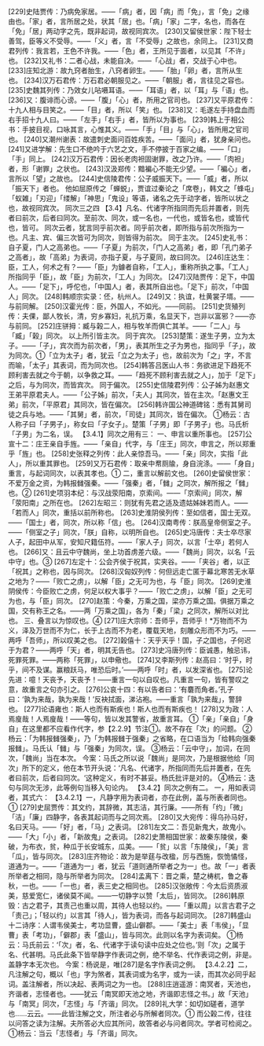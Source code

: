 <!-- { "loadSidebar": true } -->
[229]史陆贾传：乃病免家居。——「病」者，因「病」而「免」，言「免」之缘由也。「家」者，言所居之处，状其「居」也。「病」「家」二字，名也，而各在「免」「居」两动字之先，既非起词，故视同宾次。
[230]又留侯世家：陛下轻士善驾，臣等义不受辱。——「义」者，言「不受辱」之故也，余同上。
[231]又商君列传：我言若，王色不许我。——「色」者，王所见于面者，以见其「不许」也。
[232]又礼书：二者心战，未能自决。——「心战」者，交战于心中也。
[233]庄知北游：故九窍者胎生，八窍者卵生。——「胎」「卵」者，言所从生也。
[234]汉万石君传：万石君必朝服见之。——「朝服」者，言往见之容也。
[235]史魏其列传：乃效女儿呫嗫耳语。——「耳语」者，以「耳」与「语」也。
[236]又：腹诽而心谤。——「腹」「心」者，所用之官司也。
[237]又平原君传：十九人相与目笑之。——「目」者，所以「笑」也。
[238]又：毛遂左手持盘血而右手招十九人曰。——「左手」「右手」者，皆所以为事也。
[239]韩上于相公书：手披目视，口咏其言，心惟其义。——「手」「目」与「心」，皆所用之官司也。
[240]又潮州谢表：故遣刺史面问百姓疾苦。——「面问」者，犹身亲问也。
[241]又进学解：先生口不绝吟于六艺之文，手不停披于百家之编。——「口」「手」同上。
[242]汉万石君传：因长老肉袒固谢罪，改之乃许。——「肉袒」者，形「谢罪」之状也。
[243]汉汲郑传：黯褊心不能无少望。——「褊心」者，言所以「望」之故也。
[244]史信陵君传：公子威振天下。——「威」者，所以「振天下」者也。
他如屈原传之「蝉蜕」，贾谊过秦论之「席卷」，韩文之「蜂屯」「蚁雑」「刃迎」「缕解」「神思」「鬼设」等语，诸名之先于动字者，皆所以状之也，故视同宾次。
同次三之四
【3.4】凡名、代诸字所指同而先后并置者，则先者曰前次，后者曰同次。至前次、同次，或一名也，一代也，或皆名也，或皆代也，皆可。
同次云者，犹言同乎前次者。同乎前次者，即所指与前次所指为一也。凡主、宾、偏三次皆可为同次，则皆得为前次。
同于主次。
[245]史礼书：自子夏，门人之高弟也。——「子夏」为前次，「门人之高弟」者，即「孔门弟子之高者」，故「高弟」为表词，亦指子夏，与子夏同，故曰同次。
[246]庄达生：臣，工人，何术之有？——「臣」为鐻者自称，「工人」，重称所执之事。「工人」所指同乎「臣」，故「臣」为前次，「工人」为同次。
[247]汉陆贾传：足下，中国人。——「足下」，呼佗也，「中国人」者，表其所自出也。「足下」前次，「中国人」同次。
[248]韩顺宗实录：伾，杭州人。
[249]又：执谊，杜黄裳子壻。——与前同解。
[250]汉霍光传：臣，外国人，不如光。——同前。
[251]史货殖列传：夫倮，鄙人牧长，清，穷乡寡妇，礼抗万乘，名显天下，岂非以富邪？——亦与前同。
[252]庄骈拇：臧与榖二人，相与牧羊而俱亡其羊。——「二人」与「臧」「榖」同次。
以上所引皆主次。
同于宾次。
[253]楚策：遂生子男，立为太子。——「子」，宾次而为前次者，「男」，表其所生之子为男也，指同乎「子」，故为同次。①「立为太子」者，犹云「立之为太子」也，故前次为「之」字，不言而喻，「太子」其表词，而为同次也。
[254]韩答吕医山人书：务欲进足下趋死不顾利害去就之今于朝，以争救之耳。——「趋死不顾利害去就之人」，加于「足下」之后，与为同次，而皆宾次。
同于偏次。
[255]史信陵君列传：公子姊为赵惠文王弟平原君夫人。——「公子姊」前次，「夫人」其同次，皆在主次。「赵惠文王弟」前次，「平原君」其同次，皆在偏次。
[256]韩许国公神道碑铭：悉有其舅司徒之兵与地。——「其舅」者，前次，「司徒」其同次，皆在偏次。
①杨云：古人称子曰「子男子」，称女曰「子女子」。楚策「子男」即「子男子」也。马氏析「子男」为二名，误。
【3.4.1】同次之用有三：
一、申言以重所事也。
[257]公宣十二：庄王亲自手旌。——「亲自」代字，与「庄王」同次，申言之，所以郑重乎「旌」也。
[258]史张释之列传：此人亲惊吾马。——「亲」同次，实指「此人」，所以重其罪也。
[259]又万石君传：取亲中帬厕牏，身自浣涤。——「身自」重言，与起词同次，以表其孝也。①
二，重言以解前文也。
[260]史留侯世家：不爱万金之资，为韩报雠强秦。——「强秦」者，「雠」之同次，解所报之「雠」也。②
[261]史项羽本纪：与汉战荥阳南，京索间。——「京索间」同次，解「荥阳南」之所在也。
[262]左昭三：则犹有先君之适及遗姑姊妹若而人。——「若而人」同次，重括以前所称也。
[263]史淮阴侯列传：至如信者，国士无双。——「国士」者，同次，所以称「信」也。
[264]汉南粤传：朕高皇帝侧室之子。——「侧室之子」同次，「朕」自称，以明所自也。
[265]史冯唐传：夫士卒尽家人子，起田中从军，安知尺籍伍符。——「家人子」同次，以言「士卒」若何人也。
[266]又：且云中守魏尚，坐上功首虏差六级。——「魏尚」同次，以名「云中守」也。③
[267]左定十：公会齐侯于祝其，实夹谷。——「夹谷」者，以正「祝其」之称也，因与同次。
[268]汉匈奴列传：何但远走亡匿于幕北寒苦无水草之地为？——「败亡之虏」，以解「臣」之无可为也，与「臣」同次。
[269]史淮阴侯传：今臣败亡之虏，何足以权大事乎？——「败亡之虏」，以解「臣」之无可为也，与「臣」同次。
[270]赵策：今秦，万乘之国，梁亦万乘之国。俱据万乘之国，交有称王之名。——两「万乘之国」，各为「秦」「梁」之同次，解所以对比也。
三、叠言以为惊叹也。④
[271]庄大宗师：吾师乎，吾师乎！*万物而不为义，泽及万世而不为仁，长于上古而不为老，覆载天地，刻雕众形而不为巧。——两呼「吾师」，所以叹美之也。
[272]榖僖十：天乎天乎！国，子之国也，子何迟于为君？——两呼「天」者，明其无告也。
[273]史冯唐列传：臣诚愚，触忌讳，死罪死罪。——两称「死罪」，以申儆也。
[274]又李斯列传：赵高曰：‘时乎，时乎，间不及谋。赢粮跃马，唯恐后时。’——两呼「时」者，以发深省也。
[275]论先进：噫！天丧予，天丧予！——重言一句以自叹也。凡重言一句，皆有警叹之意，故重言之句亦引之。
[276]公哀十四：有以告者曰：‘有麏而角者。’孔子曰：‘孰为来哉，孰为来哉！’反袂拭面，涕沾袍。——重言「孰为来哉」，警辞也。
[277]论语雍也：斯人也而有斯疾也！斯人也而有斯疾也！
[278]又为政：人焉廋哉！人焉廋哉！——等句，皆以发其警省，故重言耳。
①「亲」「亲自」「身自」在这里都不应看作代字，参【2.2.9】节注①。故不存在「次」的问题。
②杨云：「为韩报雠强秦」，乃「为韩报雠于强秦」之省略，在口语当为「给韩向强秦报雠」。马氏认「雠」与「强秦」为同次，误。
③杨云：「云中守」，加词，在同次，「魏尚」当在本次。  今案：马氏之所以说「魏尚」是同次，乃是根据他给「同次」所下的定义，他在本节开头说：‘凡名、代诸字，所指同而先后并置者，在先者曰前次，后者曰同次。‘这种定义，有时不甚妥。杨氏批评是对的。
④杨云：迭句与同次无涉，此等例句当移入句论内。
【3.4.2】同次之例有二。
一，用如表词者，其式六：
【3.4.2.1】一，凡静字用为表词者，亦在此例，盖与所表者同也。①
[279]史屈贾传：其文约，其辞微，其志洁，其行廉。——所有「约」「微」「洁」「廉」四静字，各表其起词而与之同次焉。
[280]又大宛传：得乌孙马好，名曰天马。——「好」者，「马」之表词。
[281]左文二：吾见新鬼大，故鬼小。——「大」「小」者，「新故鬼」之表词。
[282]史萧相国世家：故秦东陵侯，秦破，为布衣，贫，种瓜于长安城东，瓜美。——「贫」以言「东陵侯」，「美」言「瓜」，皆与同次。
[283]庄齐物论：故为是举莛与改楹，厉与西施，恢恑憰怪，道通为一。——「道通为一」者，犹云「道则通所举者之为一」也。故「一」者表所举者之相同，隐与所举者为同次。
[284]孟离下：晋之乘，楚之梼杌，鲁之春秋，一也。——「一也」者，表三史之相同也。
[285]汉张敞传：今太后资质淑美，慈爱宽仁，诸侯莫不闻。——一切静字以赞「太后」，皆同次。
[286]韩原毁：古之君子，其责己也重以周，其待人也轻以约。——「重以周」以言古君子之「责己」；「轻以约」以言其「待人」，皆为表词，而各与起词同次。
[287]韩盛山十二诗序：人谓韦侯美士，考功显曹，盛山僻郡。——「美士」表「韦侯」，「显曹」表「考功」，「僻郡」表「盛山」，皆与同次。此则以名字为表词矣。
①杨云：马氏前云：‘「次」者，名、代诸字于读句读中应处之位也。’则「次」之属于名、代甚明。马氏此条下皆举静字作表词之例，绝不举名、代作表词之例，非是。盖静字本无次也。  今案：杨说是，唯[287]是名字作表词之例。
【3.4.2.2】二，凡注解之句，概以「也」字为煞者，其表词或为名字，或为一读，而其次必同乎起词。盖注解者，所以决起、表两词之为一也。
[288]庄逍遥游：南冥者，天池也，齐谐者，志怪者也。——犹云「南冥即天池之地，齐谐即志怪之书。」故「天池」与「南冥」同次，「志怪」与「齐谐」同次。
[289]礼大学：如切如磋者，道学也……云云。——此皆注解之文，所注者必与所解者同次。①
而公榖二传，往往以问答之读为注解。夫所答必大应其所问，故答者必与问者同次。学者可检阅之。
①杨云：当云「志怪者」与「齐谐」同次。
